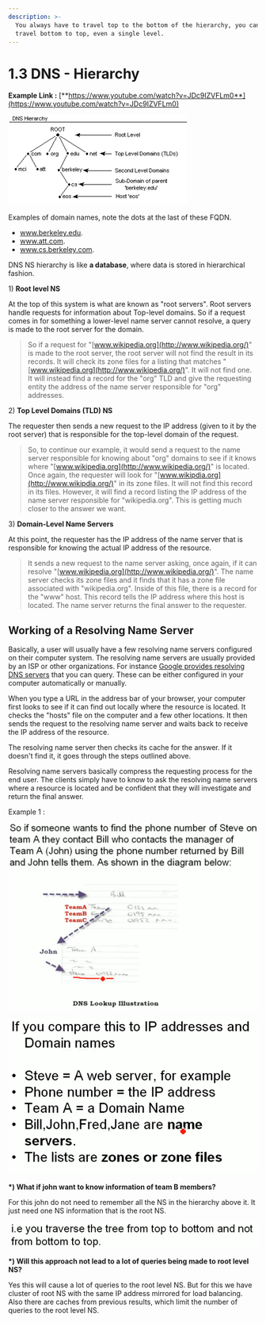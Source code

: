 ```yaml
---
description: >-
  You always have to travel top to the bottom of the hierarchy, you cannot
  travel bottom to top, even a single level.
---
```


# 1.3 DNS - Hierarchy

**Example Link :** [**https://www.youtube.com/watch?v=JDc9IZVFLm0**](https://www.youtube.com/watch?v=JDc9IZVFLm0)

![](../../.gitbook/assets/image-25.png)

Examples of domain names, note the dots at the last of these FQDN.

* www.berkeley.edu.
* www.att.com.
* www.cs.berkeley.com.

DNS NS hierarchy is like **a database**, where data is stored in hierarchical fashion.

1\) **Root level NS**

At the top of this system is what are known as "root servers". Root servers handle requests for information about Top-level domains. So if a request comes in for something a lower-level name server cannot resolve, a query is made to the root server for the domain.

> So if a request for "[www.wikipedia.org](http://www.wikipedia.org/)" is made to the root server, the root server will not find the result in its records. It will check its zone files for a listing that matches "[www.wikipedia.org](http://www.wikipedia.org/)". It will not find one. It will instead find a record for the "org" TLD and give the requesting entity the address of the name server responsible for "org" addresses.

2\) **Top Level Domains \(TLD\) NS**

The requester then sends a new request to the IP address \(given to it by the root server\) that is responsible for the top-level domain of the request.

> So, to continue our example, it would send a request to the name server responsible for knowing about "org" domains to see if it knows where "[www.wikipedia.org](http://www.wikipedia.org/)" is located. Once again, the requester will look for "[www.wikipdia.org](http://www.wikipdia.org/)" in its zone files. It will not find this record in its files. However, it will find a record listing the IP address of the name server responsible for "wikipedia.org". This is getting much closer to the answer we want.

3\) **Domain-Level Name Servers**

At this point, the requester has the IP address of the name server that is responsible for knowing the actual IP address of the resource.

> It sends a new request to the name server asking, once again, if it can resolve "[www.wikipedia.org](http://www.wikipedia.org/)". The name server checks its zone files and it finds that it has a zone file associated with "wikipedia.org". Inside of this file, there is a record for the "www" host. This record tells the IP address where this host is located. The name server returns the final answer to the requester.

## Working of a Resolving Name Server

Basically, a user will usually have a few resolving name servers configured on their computer system. The resolving name servers are usually provided by an ISP or other organizations. For instance [Google provides resolving DNS servers](https://developers.google.com/speed/public-dns/) that you can query. These can be either configured in your computer automatically or manually.

When you type a URL in the address bar of your browser, your computer first looks to see if it can find out locally where the resource is located. It checks the "hosts" file on the computer and a few other locations. It then sends the request to the resolving name server and waits back to receive the IP address of the resource.

The resolving name server then checks its cache for the answer. If it doesn't find it, it goes through the steps outlined above.

Resolving name servers basically compress the requesting process for the end user. The clients simply have to know to ask the resolving name servers where a resource is located and be confident that they will investigate and return the final answer.

Example 1 :

![](../../.gitbook/assets/image-55%20%281%29.png)

![](../../.gitbook/assets/image-72.png)

**\*\) What if john want to know information of team B members?**

For this john do not need to remember all the NS in the hierarchy above it. It just need one NS information that is the root NS.

![](../../.gitbook/assets/image-42.png)

**\*\) Will this approach not lead to a lot of queries being made to root level NS?**

Yes this will cause a lot of queries to the root level NS. But for this we have cluster of root NS with the same IP address mirrored for load balancing. Also there are caches from previous results, which limit the number of queries to the root level NS.


